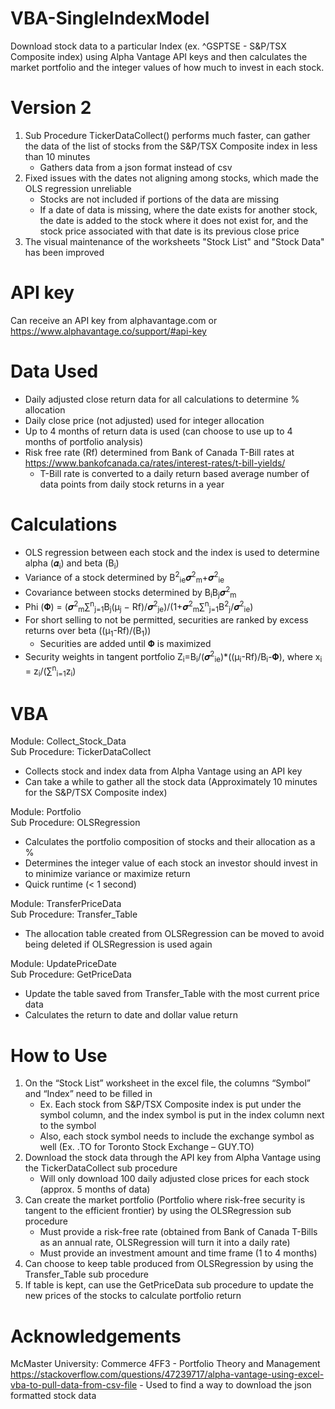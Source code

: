 # VBA-SingleIndexModel
Download stock data to a particular Index (ex. ^GSPTSE - S&amp;P/TSX Composite index) using Alpha Vantage API keys and then calculates the market portfolio and the integer values of how much to invest in each stock.
# Version 2
1. Sub Procedure TickerDataCollect() performs much faster, can gather the data of the list of stocks from the S&amp;P/TSX Composite index in less than 10 minutes
    - Gathers data from a json format instead of csv
2. Fixed issues with the dates not aligning among stocks, which made the OLS regression unreliable
    - Stocks are not included if portions of the data are missing
    - If a date of data is missing, where the date exists for another stock, the date is added to the stock where it does not exist for, and the stock price associated with that date is its previous close price
3. The visual maintenance of the worksheets "Stock List" and "Stock Data" has been improved
# API key
Can receive an API key from alphavantage.com or https://www.alphavantage.co/support/#api-key 
# Data Used
- Daily adjusted close return data for all calculations to determine % allocation
- Daily close price (not adjusted) used for integer allocation
- Up to 4 months of return data is used (can choose to use up to 4 months of portfolio analysis)
- Risk free rate (Rf) determined from Bank of Canada T-Bill rates at https://www.bankofcanada.ca/rates/interest-rates/t-bill-yields/
  - T-Bill rate is converted to a daily return based average number of data points from daily stock returns in a year
# Calculations
- OLS regression between each stock and the index is used to determine alpha (𝜶<sub>i</sub>)  and beta (Β<sub>i</sub>)
- Variance of a stock determined by  Β<sup>2</sup><sub>ie</sub>𝝈<sup>2</sup><sub>m</sub>+𝝈<sup>2</sup><sub>ie</sub>
- Covariance between stocks determined by  Β<sub>i</sub>Β<sub>j</sub>𝝈<sup>2</sup><sub>m</sub>
- Phi (𝚽) = (𝝈<sup>2</sup><sub>m</sub>∑<sup>n</sup><sub>j=1</sub>Β<sub>j</sub>(µ<sub>j</sub> − Rf)/𝝈<sup>2</sup><sub>je</sub>)/(1+𝝈<sup>2</sup><sub>m</sub>∑<sup>n</sup><sub>j=1</sub>B<sup>2</sup><sub>j</sub>/𝝈<sup>2</sup><sub>ie</sub>)
- For short selling to not be permitted, securities are ranked by excess returns over beta ((µ<sub>1</sub>-Rf)/(Β<sub>1</sub>))
  - Securities are added until 𝚽 is maximized
- Security weights in tangent portfolio Z<sub>i</sub>=B<sub>i</sub>/(𝝈<sup>2</sup><sub>ie</sub>)*((µ<sub>i</sub>-Rf)/B<sub>i</sub>-𝚽), where x<sub>i</sub> = z<sub>i</sub>/(∑<sup>n</sup><sub>i=1</sub>z<sub>i</sub>)
# VBA
Module: Collect_Stock_Data<br />
Sub Procedure: TickerDataCollect
 - Collects stock and index data from Alpha Vantage using an API key
 - Can take a while to gather all the stock data (Approximately 10 minutes for the S&amp;P/TSX Composite index)
  
Module: Portfolio<br />
Sub Procedure: OLSRegression
 - Calculates the portfolio composition of stocks and their allocation as a %
 - Determines the integer value of each stock an investor should invest in to minimize variance or maximize return
 - Quick runtime (< 1 second)

Module: TransferPriceData<br />
Sub Procedure: Transfer_Table
 - The allocation table created from OLSRegression can be moved to avoid being deleted if OLSRegression is used again

Module: UpdatePriceDate<br />
Sub Procedure: GetPriceData
 - Update the table saved from Transfer_Table with the most current price data
 - Calculates the return to date and dollar value return
# How to Use
1.	On the “Stock List” worksheet in the excel file, the columns “Symbol” and “Index” need to be filled in
    - Ex. Each stock from S&amp;P/TSX Composite index is put under the symbol column, and the index symbol is put in the index column next to the symbol
    - Also, each stock symbol needs to include the exchange symbol as well (Ex. .TO for Toronto Stock Exchange – GUY.TO)
2.	Download the stock data through the API key from Alpha Vantage using the TickerDataCollect sub procedure
    - Will only download 100 daily adjusted close prices for each stock (approx. 5 months of data)
3.	Can create the market portfolio (Portfolio where risk-free security is tangent to the efficient frontier) by using the OLSRegression sub procedure
    - Must provide a risk-free rate (obtained from Bank of Canada T-Bills as an annual rate, OLSRegression will turn it into a daily rate) 
    - Must provide an investment amount and time frame (1 to 4 months)
4.	Can choose to keep table produced from OLSRegression by using the Transfer_Table sub procedure 
5.	If table is kept, can use the GetPriceData sub procedure to update the new prices of the stocks to calculate portfolio return

# Acknowledgements
McMaster University: Commerce 4FF3 - Portfolio Theory and Management
https://stackoverflow.com/questions/47239717/alpha-vantage-using-excel-vba-to-pull-data-from-csv-file - Used to find a way to download the json formatted stock data
